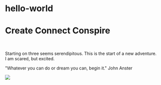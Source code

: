 # hello-world
<h1>Create Connect Conspire</h1>
<br>

Starting on three seems serendipitous. This is the start of a new adventure.
I am scared, but excited.
<br>

"Whatever you can do or dream you can, begin it."
John Anster

<img src="https://curriculum-content.s3.amazonaws.com/web-development/circle_logo.jpg">
